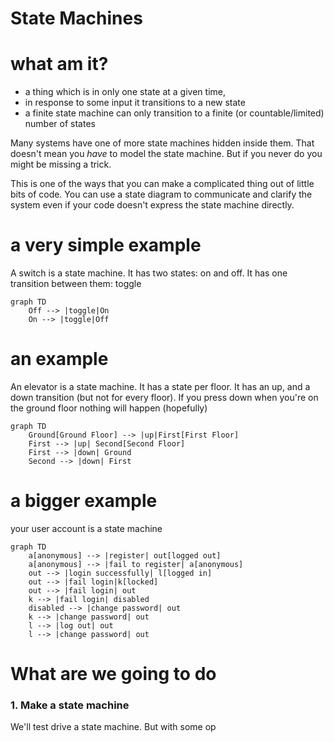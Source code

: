 # State Machines

# what am it?

* a thing which is in only one state at a given time, 
* in response to some input it transitions to a new state
* a finite state machine can only transition to a finite (or countable/limited) number of states

Many systems have one of more state machines hidden inside them. That doesn't mean you _have_ to model the state machine. But if you never do you might be missing a trick.

This is one of the ways that you can make a complicated thing out of little bits of code. You can use a state diagram to communicate and clarify the system even if your code doesn't express the state machine directly.

# a very simple example

A switch is a state machine. It has two states: on and off. It has one transition between them: toggle

```mermaid
graph TD
    Off --> |toggle|On
    On --> |toggle|Off
```

# an example

An elevator is a state machine. It has a state per floor. It has an up, and a down transition  (but not for every floor). If you press down when you're on the ground floor nothing will happen (hopefully)

```mermaid
graph TD
    Ground[Ground Floor] --> |up|First[First Floor]
    First --> |up| Second[Second Floor]
    First --> |down| Ground
    Second --> |down| First
```

# a bigger example

your user account is a state machine

```mermaid
graph TD
    a[anonymous] --> |register| out[logged out]
    a[anonymous] --> |fail to register| a[anonymous]
    out --> |login successfully| l[logged in]
    out --> |fail login|k[locked]
    out --> |fail login| out
    k --> |fail login| disabled
    disabled --> |change password| out
    k --> |change password| out
    l --> |log out| out
    l --> |change password| out
```

# What are we going to do

### 1. Make a state machine
We'll test drive a state machine. But with some op